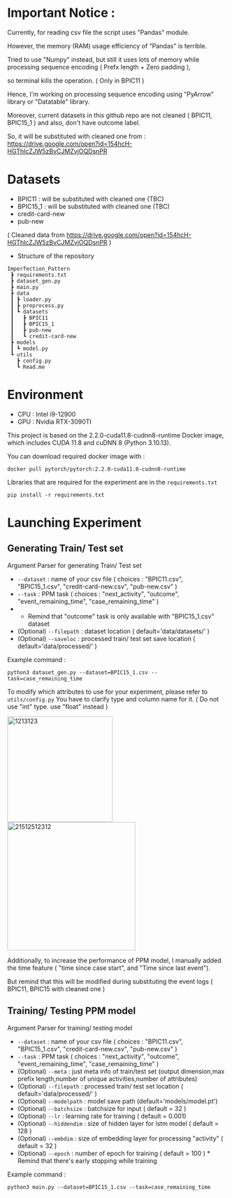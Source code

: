 # Important Notice : 
Currently, for reading csv file the script uses "Pandas" module.

However, the memory (RAM) usage efficiency of "Pandas" is terrible.

Tried to use "Numpy" instead, but still it uses lots of memory while processing sequence encoding ( Prefx length + Zero padding ),

so terminal kills the operation. ( Only in BPIC11 )

Hence, I'm working on processing sequence encoding using "PyArrow" library or "Datatable" library. 

Moreover, current datasets in this github repo are not cleaned ( BPIC11, BPIC15_1 )
and also, don't have outcome label.

So, it will be substituted with cleaned one from  : https://drive.google.com/open?id=154hcH-HGThlcZJW5zBvCJMZvjOQDsnPR



# Datasets
+ BPIC11 : will be substituted with cleaned one (TBC) 
+ BPIC15_1 : will be substituted with cleaned one (TBC) 
+ credit-card-new
+ pub-new

( Cleaned data from https://drive.google.com/open?id=154hcH-HGThlcZJW5zBvCJMZvjOQDsnPR )
+ Structure of the repository
``` 
Imperfection_Pattern
 ┣ requirements.txt
 ┣ dataset_gen.py
 ┣ main.py
 ┣ data
 ┃ ┣ loader.py
 ┃ ┣ preprocess.py
 ┃ ┗ datasets
 ┃   ┣ BPIC11
 ┃   ┣ BPIC15_1
 ┃   ┣ pub-new
 ┃   ┗ credit-card-new
 ┣ models
 ┃ ┗ model.py
 ┗ utils
   ┣ config.py
   ┗ Read.me
```

# Environment 

+ CPU : Intel i9-12900
+ GPU : Nvidia RTX-3090TI
  
This project is based on the 2.2.0-cuda11.8-cudnn8-runtime Docker image, which includes CUDA 11.8 and cuDNN 8 (Python 3.10.13).

You can download required docker image with :
```
docker pull pytorch/pytorch:2.2.0-cuda11.8-cudnn8-runtime
```
Libraries that are required for the experiment are in the ```requirements.txt```
```
pip install -r requirements.txt
```
# Launching Experiment
## Generating Train/ Test set

Argument Parser for generating Train/ Test set 
+ ```--dataset``` : name of your csv file ( choices : "BPIC11.csv", "BPIC15_1.csv", "credit-card-new.csv", "pub-new.csv" )
+ ```--task``` : PPM task ( choices : "next_activity", "outcome", "event_remaining_time", "case_remaining_time" )
+ + Remind that "outcome" task is only available with "BPIC15_1.csv" dataset
+ (Optional) ```--filepath``` : dataset location ( default='data/datasets/' )
+ (Optional) ```--saveloc``` : processed train/ test set save location ( default='data/processed/' )

Example command : 
```
python3 dataset_gen.py --dataset=BPIC15_1.csv --task=case_remaining_time
```

To modify which attributes to use for your experiment, please refer to ```utils/config.py```
You have to clarify type and column name for it. ( Do not use "int" type. use "float" instead )

<img width="241" alt="1213123" src="https://github.com/brucks1217/Imperfection-pattern/assets/112471517/b7d0718d-b8fd-42b5-b7e1-9ff6ecc3520a">
<img width="293" alt="21512512312" src="https://github.com/brucks1217/Imperfection-pattern/assets/112471517/f059841e-14d0-4e70-a2ff-d0124c960dff">

Additionally, to increase the performance of PPM model, I manually added the time feature ( "time since case start", and "Time since last event").

But remind that this will be modified during substituting the event logs ( BPIC11, BPIC15 with cleaned one )

## Training/ Testing PPM model

Argument Parser for training/ testing model
+ ```--dataset``` : name of your csv file ( choices : "BPIC11.csv", "BPIC15_1.csv", "credit-card-new.csv", "pub-new.csv" )
+ ```--task``` : PPM task ( choices : "next_activity", "outcome", "event_remaining_time", "case_remaining_time" )
+ (Optional) ```--meta``` : just meta info of train/test set (output dimension,max prefix length,number of unique activities,number of attributes)
+ (Optional) ```--filepath``` : processed train/ test set location ( default='data/processed/' )
+ (Optional) ```--modelpath``` : model save path (default='models/model.pt')
+ (Optional) ```--batchsize``` : batchsize for input ( default = 32 )
+ (Optional) ```--lr``` : learning rate for training ( default = 0.001)
+ (Optional) ```--hiddendim``` : size of hidden layer for lstm model ( default = 128 )
+ (Optional) ```--embdim``` : size of embedding layer for processing "activity" ( default = 32 ) 
+ (Optional) ```--epoch``` : number of epoch for training ( default = 100 ) * Remind that there's early stopping while training

Example command : 
```
python3 main.py --dataset=BPIC15_1.csv --task=case_remaining_time
```

